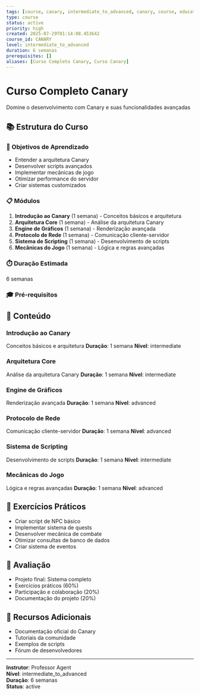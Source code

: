 ```yaml
---
tags: [course, canary, intermediate_to_advanced, canary, course, education]
type: course
status: active
priority: high
created: 2025-07-29T01:14:08.453642
course_id: CANARY
level: intermediate_to_advanced
duration: 6 semanas
prerequisites: []
aliases: [Curso Completo Canary, Curso Canary]
---
```


# Curso Completo Canary

Domine o desenvolvimento com Canary e suas funcionalidades avançadas

## 📚 Estrutura do Curso

### 🎯 Objetivos de Aprendizado
- Entender a arquitetura Canary
- Desenvolver scripts avançados
- Implementar mecânicas de jogo
- Otimizar performance do servidor
- Criar sistemas customizados

### 📋 Módulos
1. **Introdução ao Canary** (1 semana) - Conceitos básicos e arquitetura
2. **Arquitetura Core** (1 semana) - Análise da arquitetura Canary
3. **Engine de Gráficos** (1 semana) - Renderização avançada
4. **Protocolo de Rede** (1 semana) - Comunicação cliente-servidor
5. **Sistema de Scripting** (1 semana) - Desenvolvimento de scripts
6. **Mecânicas do Jogo** (1 semana) - Lógica e regras avançadas

### ⏱️ Duração Estimada
6 semanas

### 🎓 Pré-requisitos


## 📖 Conteúdo

### Introdução ao Canary
Conceitos básicos e arquitetura
**Duração**: 1 semana
**Nível**: intermediate

### Arquitetura Core
Análise da arquitetura Canary
**Duração**: 1 semana
**Nível**: intermediate

### Engine de Gráficos
Renderização avançada
**Duração**: 1 semana
**Nível**: advanced

### Protocolo de Rede
Comunicação cliente-servidor
**Duração**: 1 semana
**Nível**: advanced

### Sistema de Scripting
Desenvolvimento de scripts
**Duração**: 1 semana
**Nível**: intermediate

### Mecânicas do Jogo
Lógica e regras avançadas
**Duração**: 1 semana
**Nível**: advanced


## 🧪 Exercícios Práticos

- Criar script de NPC básico
- Implementar sistema de quests
- Desenvolver mecânica de combate
- Otimizar consultas de banco de dados
- Criar sistema de eventos

## 📝 Avaliação

- Projeto final: Sistema completo
- Exercícios práticos (60%)
- Participação e colaboração (20%)
- Documentação do projeto (20%)

## 🔗 Recursos Adicionais

- Documentação oficial do Canary
- Tutoriais da comunidade
- Exemplos de scripts
- Fórum de desenvolvedores

---

**Instrutor**: Professor Agent  
**Nível**: intermediate_to_advanced  
**Duração**: 6 semanas  
**Status**: active
